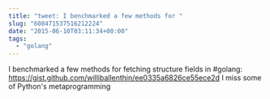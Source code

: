 ```yaml
---
title: "tweet: I benchmarked a few methods for "
slug: "608471537516212224"
date: "2015-06-10T03:11:34+00:00"
tags:
  - "golang"
---
```

I benchmarked a few methods for fetching structure fields in #golang: https://gist.github.com/williballenthin/ee0335a6826ce55ece2d I miss some of Python's metaprogramming